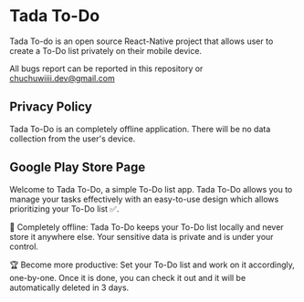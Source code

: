 # Tada To-Do

Tada To-do is an open source React-Native project that allows user to create a To-Do list privately on their mobile device.

All bugs report can be reported in this repository or chuchuwiiii.dev@gmail.com

## Privacy Policy

Tada To-Do is an completely offline application. There will be no data collection from the user's device.

## Google Play Store Page

Welcome to Tada To-Do, a simple To-Do list app. Tada To-Do allows you to manage your tasks effectively with an easy-to-use design which allows prioritizing your To-Do list ✅.

🤖 Completely offline: Tada To-Do keeps your To-Do list locally and never store it anywhere else. Your sensitive data is private and is under your control.

🏆 Become more productive: Set your To-Do list and work on it accordingly, one-by-one. Once it is done, you can check it out and it will be automatically deleted in 3 days.
